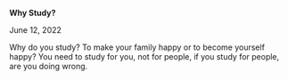 **Why Study?**

June 12, 2022

  Why do you study? To make your family happy or to become yourself
  happy? You need to study for you, not for people, if you study for
  people, are you doing wrong.
